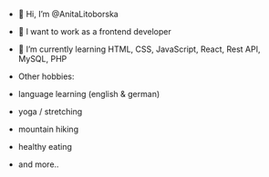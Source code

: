 - 👋 Hi, I’m @AnitaLitoborska
- 👀 I want to work as a frontend developer
- 🌱 I’m currently learning HTML, CSS, JavaScript, React, Rest API, MySQL, PHP

- Other hobbies:
- language learning (english & german)
- yoga / stretching
- mountain hiking
- healthy eating
- and more..

<!---
AnitaLitoborska/AnitaLitoborska is a ✨ special ✨ repository because its `README.md` (this file) appears on your GitHub profile.
You can click the Preview link to take a look at your changes.
--->  
